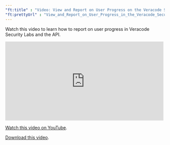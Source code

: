 ```yaml
---
"ft:title" : "Video: View and Report on User Progress on the Veracode Security Labs"
"ft:prettyUrl" : "View_and_Report_on_User_Progress_in_the_Veracode_Security_Labs_Reporting_Page"
---
```

Watch this video to learn how to report on user progress in Veracode Security Labs and the API.

<iframe width="500" height="250" src="https://www.youtube.com/embed/-2qaB-FXFY4"
title="View and Report on User Progress on the Veracode Security Labs" frameborder="0" allow="accelerometer;
autoplay; clipboard-write; encrypted-media; gyroscope; picture-in-picture"
allowfullscreen></iframe>

[Watch this video on YouTube](https://www.youtube.com/embed/-2qaB-FXFY4).

[Download this video](https://d3pn0dtbjseokt.cloudfront.net/Report_On_User_Progress_in_Security_Labs.mp4).
